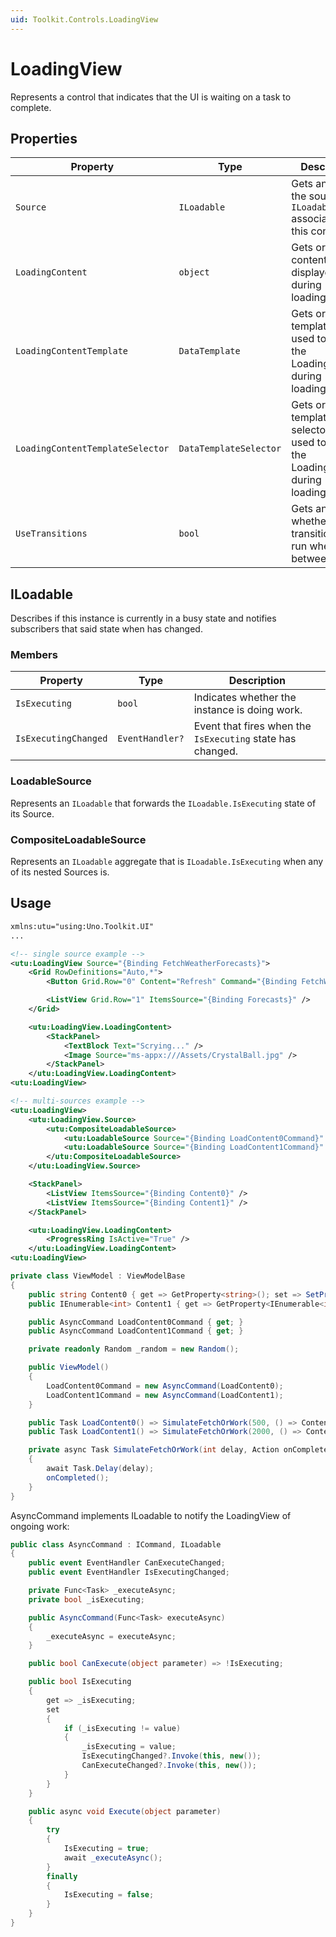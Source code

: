 ```yaml
---
uid: Toolkit.Controls.LoadingView
---
```


# LoadingView

Represents a control that indicates that the UI is waiting on a task to complete.

## Properties

| Property                         | Type                   | Description                                                                                         |
|----------------------------------|------------------------|-----------------------------------------------------------------------------------------------------|
| `Source`                         | `ILoadable`            | Gets and sets the source `ILoadable` associated with this control.                                  |
| `LoadingContent`                 | `object`               | Gets or sets the content to be displayed during loading/waiting.                                    |
| `LoadingContentTemplate`         | `DataTemplate`         | Gets or sets the template to be used to display the LoadingContent during loading/waiting.          |
| `LoadingContentTemplateSelector` | `DataTemplateSelector` | Gets or sets the template selector to be used to display the LoadingContent during loading/waiting. |
| `UseTransitions`                 | `bool`                 | Gets and sets whether transitions will run when going between states.                               |

## ILoadable

Describes if this instance is currently in a busy state and notifies subscribers that said state when has changed.

### Members

| Property             | Type            | Description                                                |
|----------------------|-----------------|------------------------------------------------------------|
| `IsExecuting`        | `bool`          | Indicates whether the instance is doing work.              |
| `IsExecutingChanged` | `EventHandler?` | Event that fires when the `IsExecuting` state has changed. |

### LoadableSource

Represents an `ILoadable` that forwards the `ILoadable.IsExecuting` state of its Source.

### CompositeLoadableSource

Represents an `ILoadable` aggregate that is `ILoadable.IsExecuting` when any of its nested Sources is.

## Usage

```xml
xmlns:utu="using:Uno.Toolkit.UI"
...

<!-- single source example -->
<utu:LoadingView Source="{Binding FetchWeatherForecasts}">
    <Grid RowDefinitions="Auto,*">
        <Button Grid.Row="0" Content="Refresh" Command="{Binding FetchWeatherForecasts}">

        <ListView Grid.Row="1" ItemsSource="{Binding Forecasts}" />
    </Grid>

    <utu:LoadingView.LoadingContent>
        <StackPanel>
            <TextBlock Text="Scrying..." />
            <Image Source="ms-appx:///Assets/CrystalBall.jpg" />
        </StackPanel>
    </utu:LoadingView.LoadingContent>
<utu:LoadingView>

<!-- multi-sources example -->
<utu:LoadingView>
    <utu:LoadingView.Source>
        <utu:CompositeLoadableSource>
            <utu:LoadableSource Source="{Binding LoadContent0Command}" />
            <utu:LoadableSource Source="{Binding LoadContent1Command}" />
        </utu:CompositeLoadableSource>
    </utu:LoadingView.Source>

    <StackPanel>
        <ListView ItemsSource="{Binding Content0}" />
        <ListView ItemsSource="{Binding Content1}" />
    </StackPanel>

    <utu:LoadingView.LoadingContent>
        <ProgressRing IsActive="True" />
    </utu:LoadingView.LoadingContent>
<utu:LoadingView>
```

```csharp
private class ViewModel : ViewModelBase
{
    public string Content0 { get => GetProperty<string>(); set => SetProperty(value); }
    public IEnumerable<int> Content1 { get => GetProperty<IEnumerable<int>>(); set => SetProperty(value); }

    public AsyncCommand LoadContent0Command { get; }
    public AsyncCommand LoadContent1Command { get; }

    private readonly Random _random = new Random();

    public ViewModel()
    {
        LoadContent0Command = new AsyncCommand(LoadContent0);
        LoadContent1Command = new AsyncCommand(LoadContent1);
    }

    public Task LoadContent0() => SimulateFetchOrWork(500, () => Content0 = DateTime.Now.ToString());
    public Task LoadContent1() => SimulateFetchOrWork(2000, () => Content1 = Enumerable.Range(0, _random.Next(3, 12)));

    private async Task SimulateFetchOrWork(int delay, Action onCompleted)
    {
        await Task.Delay(delay);
        onCompleted();
    }
}
```

AsyncCommand implements ILoadable to notify the LoadingView of ongoing work:

```csharp
public class AsyncCommand : ICommand, ILoadable
{
    public event EventHandler CanExecuteChanged;
    public event EventHandler IsExecutingChanged;

    private Func<Task> _executeAsync;
    private bool _isExecuting;

    public AsyncCommand(Func<Task> executeAsync)
    {
        _executeAsync = executeAsync;
    }

    public bool CanExecute(object parameter) => !IsExecuting;

    public bool IsExecuting
    {
        get => _isExecuting;
        set
        {
            if (_isExecuting != value)
            {
                _isExecuting = value;
                IsExecutingChanged?.Invoke(this, new());
                CanExecuteChanged?.Invoke(this, new());
            }
        }
    }

    public async void Execute(object parameter)
    {
        try
        {
            IsExecuting = true;
            await _executeAsync();
        }
        finally
        {
            IsExecuting = false;
        }
    }
}
```
